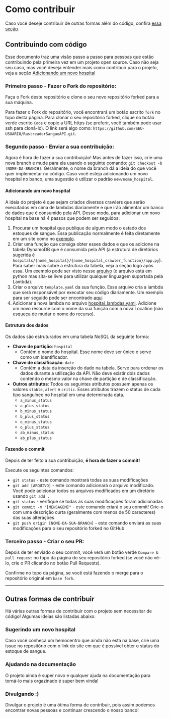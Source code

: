 # Como contribuir

Caso você deseje contribuir de outras formas além do código, confira [essa seção](#outras-formas-de-contribuir).

## Contribuindo com código

Esse documento traz uma visão passo a passo para pessoas que estão contribuindo pela primeira vez em um projeto open source. Caso não seja seu caso, mas você deseja entender mais como contribuir para o projeto, veja a seção [Adicionando um novo hospital](#adicionando-um-novo-hospital)

### Primeiro passo - Fazer o Fork do repositório:

Faça o Fork deste repositório e clone o seu novo repositório forked para a sua máquina.

Para fazer o Fork do repositório, você encontrará um botão escrito `fork` no topo desta página. Para clonar o seu repositório forked, clique no botão verde escrito `Code` e copie a URL https (se preferir, você também pode usar ssh para cloná-lo). O link será algo como: `https://github.com/SEU-USUARIO/RastreadorSangueAPI.git`.

### Segundo passo - Enviar a sua contribuição:

Agora é hora de fazer a sua contribuição! Mas antes de fazer isso, crie uma nova branch e mude para ela usando o seguinte comando: `git checkout -b [NOME-DA-BRANCH]`. Geralmente, o nome da branch dá a ideia do que você quer implementar no código. Caso você esteja adicionando um novo hospital no banco, uma sugestão é utilizar o padrão ```new/nome_hospital```.

#### Adicionando um novo hospital

A ideia do projeto é que sejam criados diversos crawlers que serão executados em cima de lambdas diariamente e que irão alimentar um banco de dados que é consumido pela API. Desse modo, para adicionar um novo hospital na base há 4 passos que podem ser seguidos:
    
1. Procurar um hospital que publique de algum modo o estado dos estoques de sangue. Essa publicação normalmente é feita diretamente em um site como no [exemplo](https://www.prosangue.sp.gov.br/home/).
2. Criar uma função que consiga obter esses dados e que os adicione na tabela DynamoDB que é consumida pela API (a estrutura de diretórios sugerida é ```hospitals/{nome_hospital}/{nome_hospital_crawler_function}/app.py```). Para saber mais sobre a estrutura da tabela, veja a seção logo após essa. Um exemplo pode ser visto nesse [arquivo](hospitals/hc_unicamp/hc_unicamp_crawler_function/hc_unicamp_blood_status/app.py) (o arquivo está em python mas sita-se livre para utilizar qualquer linguagem suportada pela Lambda).
3. Criar o arquivo ```template.yaml``` da sua função. Esse arquivo cria a lambda que será responsável por executar seu código diariamente. Um exemplo para ser seguido pode ser encontrado [aqui](hospitals/hc_unicamp/template.yaml) 
4. Adicionar a nova lambda no arquivo [hospital_lambdas.yaml](hospitals/hospital_lambdas.yaml). Adicione um novo resource com o nome da sua função com a nova Location (não esqueça de mudar o nome do recurso).

#### Estrutura dos dados

Os dados são estruturados em uma tabela NoSQL da seguinte forma:
- **Chave de partição**: ```hospital```
  - Contém o nome do hospital. Esse nome deve ser único e serve como um identificador.
- **Chave de classificação**: ```date```
  - Contém a data da inserção do dado na tabela. Serve para ordenar os dados durante a utilização da API. Não deve existir dois dados contendo o mesmo valor na chave de partição e de classificação.
- **Outros atributos**: Todos os seguintes atributos possuem apenas os valores ```stable```, ```alert``` e ```critic```. Esses atributos trazem o status de cada tipo sanguíneo no hospital em uma determinada data.
  - ```a_minus_status```
  - ```a_plus_status```
  - ```b_minus_status```
  - ```b_plus_status```
  - ```o_minus_status```
  - ```o_plus_status```
  - ```ab_minus_status```
  - ```ab_plus_status```
#### Fazendo o commit

Depois de ter feito a sua contribuição, **é hora de fazer o commit!**

Execute os seguintes comandos:

- `git status` - este comando mostrará todas as suas modificações
- `git add [ARQUIVO]` - este comando adicionará o arquivo modificado. Você pode adicionar todos os arquivos modificados em um diretório usando `git add .`
- `git status` - verifique se todas as suas modificações foram adicionadas
- `git commit -m "[MENSAGEM]"` - este comando criará o seu commit! Crie-o com uma descrição curta (geralmente com menos de 50 caracteres) das suas alterações
- `git push origin [NOME-DA-SUA-BRANCH]` - este comando enviará as suas modificações para o seu repositório forked no GitHub

### Terceiro passo - Criar o seu PR:

Depois de ter enviado o seu commit, você verá um botão verde `Compare & pull request` no topo da página do seu repositório forked (se você não vê-lo, crie o PR clicando no botão Pull Requests).

Confirme no topo da página, se você está fazendo o merge para o repositório original em `base fork`.

---

## Outras formas de contribuir

Há várias outras formas de contribuir com o projeto sem necessitar de código! Algumas ideias são listadas abaixo:

### Sugerindo um novo hospital

Caso você conheça um hemocentro que ainda não está na base, crie uma issue no repositório com o link do site em que é possível obter o status do estoque de sangue.

### Ajudando na documentação

O projeto ainda é super novo e qualquer ajuda na documentação para torná-lo mais orgazinado é super bem vinda!

### Divulgando :)

Divulgar o projeto é uma ótima forma de contribuir, pois assim podemos encontrar novas pessoas e continuar crescendo o nosso banco!
